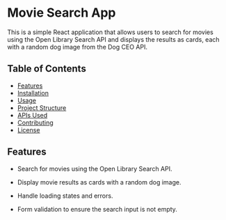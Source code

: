 # Movie Search App

This is a simple React application that allows users to search for movies using the Open Library Search API and displays the results as cards, each with a random dog image from the Dog CEO API.

## Table of Contents

- [Features](#features)
- [Installation](#installation)
- [Usage](#usage)
- [Project Structure](#project-structure)
- [APIs Used](#apis-used)
- [Contributing](#contributing)
- [License](#license)

## Features

- Search for movies using the Open Library Search API.
- Display movie results as cards with a random dog image.
- Handle loading states and errors.
- Form validation to ensure the search input is not empty.

  ```

  ```
